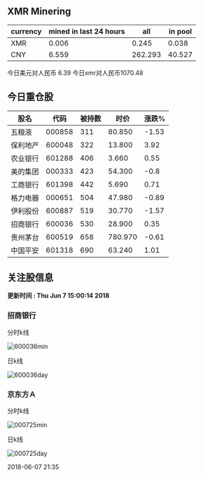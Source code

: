 ## XMR Minering

|currency|mined in last 24 hours|all|in pool|
|---|---|---|---|
|XMR|0.006|0.245|0.038|
|CNY|6.559|262.293|40.527|

今日美元对人民币 6.39	今日xmr对人民币1070.48


## 今日重仓股 

|股名|代码|被持数|时价|涨跌%|
|---|---|---|---|---|
|五粮液|000858|311|80.850|-1.53|
|保利地产|600048|322|13.800|3.92|
|农业银行|601288|406|3.660|0.55|
|美的集团|000333|423|54.300|-0.8|
|工商银行|601398|442|5.690|0.71|
|格力电器|000651|504|47.980|-0.89|
|伊利股份|600887|519|30.770|-1.57|
|招商银行|600036|530|28.900|0.35|
|贵州茅台|600519|658|780.970|-0.61|
|中国平安|601318|690|63.240|1.01|

## 关注股信息
**更新时间 : Thu Jun  7 15:00:14 2018**
### 招商银行 
分时k线

![600036min](http://image.sinajs.cn/newchart/min/n/sh600036.gif)

日k线

![600036day](http://image.sinajs.cn/newchart/daily/n/sh600036.gif)

### 京东方Ａ 
分时k线

![000725min](http://image.sinajs.cn/newchart/min/n/sz000725.gif)

日k线

![000725day](http://image.sinajs.cn/newchart/daily/n/sz000725.gif)

2018-06-07 21:35